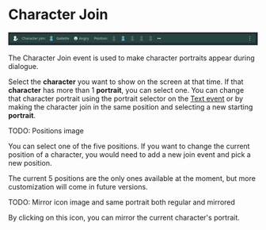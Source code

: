 # Character Join

![Event](./Images/Event_Character_Join.PNG)

The Character Join event is used to make character portraits appear during dialogue.

Select the **character** you want to show on the screen at that time.
If that **character** has more than 1 **portrait**, you can select one. You can change that character portrait using the portrait selector on the [Text event](./000) or by making the character join in the same position and selecting a new starting **portrait**.

TODO: Positions image

You can select one of the five positions. If you want to change the current position of a character, you would need to add a new join event and pick a new position.

The current 5 positions are the only ones available at the moment, but more customization will come in future versions.

TODO: Mirror icon image and same portrait both regular and mirrored

By clicking on this icon, you can mirror the current character's portrait.